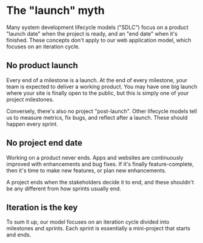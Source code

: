 # The "launch" myth

Many system development lifecycle models ("SDLC") focus on a product "launch date" when the project is ready, and an "end date" when it's finished. These concepts don't apply to our web application model, which focuses on an iteration cycle.

## No product launch

Every end of a milestone is a launch. At the end of every milestone, your team is expected to deliver a working product. You may have one big launch where your site is finally open to the public, but this is simply one of your project milestones.

Conversely, there's also no project "post-launch". Other lifecycle models tell us to measure metrics, fix bugs, and reflect after a launch. These should happen every sprint.

## No project end date

Working on a product never ends. Apps and websites are continuously improved with enhancements and bug fixes. If it's finally feature-complete, then it's time to make new features, or plan new enhancements.

A project ends when the stakeholders decide it to end, and these shouldn't be any different from how sprints usually end.

## Iteration is the key

To sum it up, our model focuses on an iteration cycle divided into milestones and sprints. Each sprint is essentially a mini-project that starts and ends.
